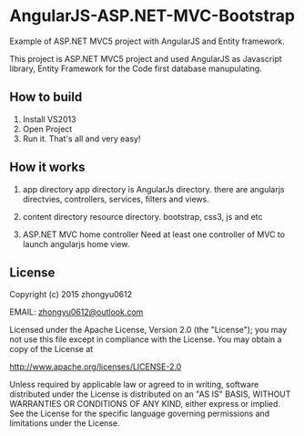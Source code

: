 # AngularJS-ASP.NET-MVC-Bootstrap
Example of ASP.NET MVC5 project with AngularJS and Entity framework.

This project is ASP.NET MVC5 project and used AngularJS as Javascript library, Entity Framework for the Code first database manupulating.

How to build
---------------

1. Install VS2013
2. Open Project
3. Run it.
That's all and very easy!

How it works
-------------------
1. app directory
app directory is AngularJs directory.
there are angularjs directvies, controllers, services, filters and views.

2. content directory
resource directory. bootstrap, css3, js and etc

3. ASP.NET MVC home controller
Need at least one controller of MVC to launch angularjs home view.


License
---------------------

Copyright (c) 2015 zhongyu0612

EMAIL: zhongyu0612@outlook.com

Licensed under the Apache License, Version 2.0 (the "License"); you may not use this file except in compliance with the License. You may obtain a copy of the License at

http://www.apache.org/licenses/LICENSE-2.0

Unless required by applicable law or agreed to in writing, software distributed under the License is distributed on an "AS IS" BASIS, WITHOUT WARRANTIES OR CONDITIONS OF ANY KIND, either express or implied. See the License for the specific language governing permissions and limitations under the License.
